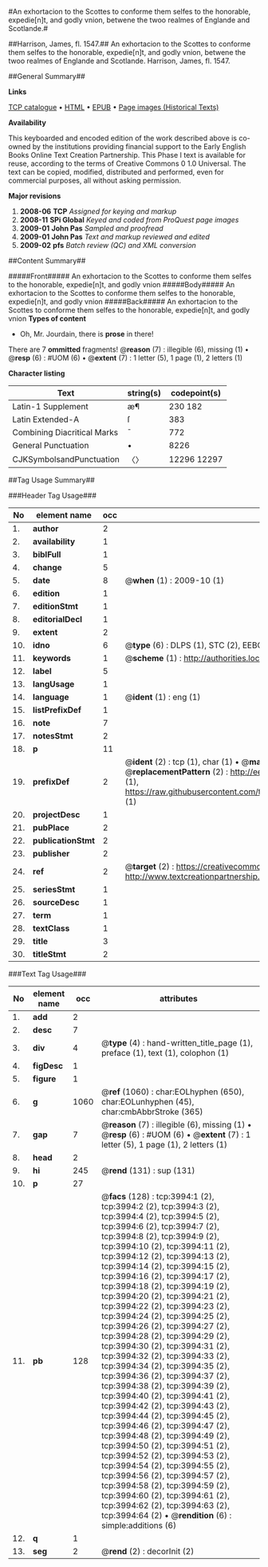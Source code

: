 #An exhortacion to the Scottes to conforme them selfes to the honorable, expedie[n]t, and godly vnion, betwene the twoo realmes of Englande and Scotlande.#

##Harrison, James, fl. 1547.##
An exhortacion to the Scottes to conforme them selfes to the honorable, expedie[n]t, and godly vnion, betwene the twoo realmes of Englande and Scotlande.
Harrison, James, fl. 1547.

##General Summary##

**Links**

[TCP catalogue](http://www.ota.ox.ac.uk/tcp/)  • 
[HTML](http://tei.it.ox.ac.uk/tcp/Texts-HTML/free/A02/A02726.html)  • 
[EPUB](http://tei.it.ox.ac.uk/tcp/Texts-EPUB/free/A02/A02726.epub) • 
[Page images (Historical Texts)](https://data.historicaltexts.jisc.ac.uk/view?pubId=eebo-99839563e&pageId=eebo-99839563e-3994-1)

**Availability**

This keyboarded and encoded edition of the
	       work described above is co-owned by the institutions
	       providing financial support to the Early English Books
	       Online Text Creation Partnership. This Phase I text is
	       available for reuse, according to the terms of Creative
	       Commons 0 1.0 Universal. The text can be copied,
	       modified, distributed and performed, even for
	       commercial purposes, all without asking permission.

**Major revisions**

1. __2008-06__ __TCP__ *Assigned for keying and markup*
1. __2008-11__ __SPi Global__ *Keyed and coded from ProQuest page images*
1. __2009-01__ __John Pas__ *Sampled and proofread*
1. __2009-01__ __John Pas__ *Text and markup reviewed and edited*
1. __2009-02__ __pfs__ *Batch review (QC) and XML conversion*

##Content Summary##

#####Front#####
An exhortacion to the Scottes to conforme them selfes to the honorable, expedie[n]t, and godly vnion
#####Body#####
An exhortacion to the Scottes to conforme them selfes to the honorable, expedie[n]t, and godly vnion
#####Back#####
An exhortacion to the Scottes to conforme them selfes to the honorable, expedie[n]t, and godly vnion
**Types of content**

  * Oh, Mr. Jourdain, there is **prose** in there!

There are 7 **ommitted** fragments! 
 @__reason__ (7) : illegible (6), missing (1)  •  @__resp__ (6) : #UOM (6)  •  @__extent__ (7) : 1 letter (5), 1 page (1), 2 letters (1)

**Character listing**


|Text|string(s)|codepoint(s)|
|---|---|---|
|Latin-1 Supplement|æ¶|230 182|
|Latin Extended-A|ſ|383|
|Combining             Diacritical Marks|̄|772|
|General Punctuation|•|8226|
|CJKSymbolsandPunctuation|〈〉|12296 12297|

##Tag Usage Summary##

###Header Tag Usage###

|No|element name|occ|attributes|
|---|---|---|---|
|1.|__author__|2||
|2.|__availability__|1||
|3.|__biblFull__|1||
|4.|__change__|5||
|5.|__date__|8| @__when__ (1) : 2009-10 (1)|
|6.|__edition__|1||
|7.|__editionStmt__|1||
|8.|__editorialDecl__|1||
|9.|__extent__|2||
|10.|__idno__|6| @__type__ (6) : DLPS (1), STC (2), EEBO-CITATION (1), PROQUEST (1), VID (1)|
|11.|__keywords__|1| @__scheme__ (1) : http://authorities.loc.gov/ (1)|
|12.|__label__|5||
|13.|__langUsage__|1||
|14.|__language__|1| @__ident__ (1) : eng (1)|
|15.|__listPrefixDef__|1||
|16.|__note__|7||
|17.|__notesStmt__|2||
|18.|__p__|11||
|19.|__prefixDef__|2| @__ident__ (2) : tcp (1), char (1)  •  @__matchPattern__ (2) : ([0-9\-]+):([0-9IVX]+) (1), (.+) (1)  •  @__replacementPattern__ (2) : http://eebo.chadwyck.com/downloadtiff?vid=$1&page=$2 (1), https://raw.githubusercontent.com/textcreationpartnership/Texts/master/tcpchars.xml#$1 (1)|
|20.|__projectDesc__|1||
|21.|__pubPlace__|2||
|22.|__publicationStmt__|2||
|23.|__publisher__|2||
|24.|__ref__|2| @__target__ (2) : https://creativecommons.org/publicdomain/zero/1.0/ (1), http://www.textcreationpartnership.org/docs/. (1)|
|25.|__seriesStmt__|1||
|26.|__sourceDesc__|1||
|27.|__term__|1||
|28.|__textClass__|1||
|29.|__title__|3||
|30.|__titleStmt__|2||


###Text Tag Usage###

|No|element name|occ|attributes|
|---|---|---|---|
|1.|__add__|2||
|2.|__desc__|7||
|3.|__div__|4| @__type__ (4) : hand-written_title_page (1), preface (1), text (1), colophon (1)|
|4.|__figDesc__|1||
|5.|__figure__|1||
|6.|__g__|1060| @__ref__ (1060) : char:EOLhyphen (650), char:EOLunhyphen (45), char:cmbAbbrStroke (365)|
|7.|__gap__|7| @__reason__ (7) : illegible (6), missing (1)  •  @__resp__ (6) : #UOM (6)  •  @__extent__ (7) : 1 letter (5), 1 page (1), 2 letters (1)|
|8.|__head__|2||
|9.|__hi__|245| @__rend__ (131) : sup (131)|
|10.|__p__|27||
|11.|__pb__|128| @__facs__ (128) : tcp:3994:1 (2), tcp:3994:2 (2), tcp:3994:3 (2), tcp:3994:4 (2), tcp:3994:5 (2), tcp:3994:6 (2), tcp:3994:7 (2), tcp:3994:8 (2), tcp:3994:9 (2), tcp:3994:10 (2), tcp:3994:11 (2), tcp:3994:12 (2), tcp:3994:13 (2), tcp:3994:14 (2), tcp:3994:15 (2), tcp:3994:16 (2), tcp:3994:17 (2), tcp:3994:18 (2), tcp:3994:19 (2), tcp:3994:20 (2), tcp:3994:21 (2), tcp:3994:22 (2), tcp:3994:23 (2), tcp:3994:24 (2), tcp:3994:25 (2), tcp:3994:26 (2), tcp:3994:27 (2), tcp:3994:28 (2), tcp:3994:29 (2), tcp:3994:30 (2), tcp:3994:31 (2), tcp:3994:32 (2), tcp:3994:33 (2), tcp:3994:34 (2), tcp:3994:35 (2), tcp:3994:36 (2), tcp:3994:37 (2), tcp:3994:38 (2), tcp:3994:39 (2), tcp:3994:40 (2), tcp:3994:41 (2), tcp:3994:42 (2), tcp:3994:43 (2), tcp:3994:44 (2), tcp:3994:45 (2), tcp:3994:46 (2), tcp:3994:47 (2), tcp:3994:48 (2), tcp:3994:49 (2), tcp:3994:50 (2), tcp:3994:51 (2), tcp:3994:52 (2), tcp:3994:53 (2), tcp:3994:54 (2), tcp:3994:55 (2), tcp:3994:56 (2), tcp:3994:57 (2), tcp:3994:58 (2), tcp:3994:59 (2), tcp:3994:60 (2), tcp:3994:61 (2), tcp:3994:62 (2), tcp:3994:63 (2), tcp:3994:64 (2)  •  @__rendition__ (6) : simple:additions (6)|
|12.|__q__|1||
|13.|__seg__|2| @__rend__ (2) : decorInit (2)|
